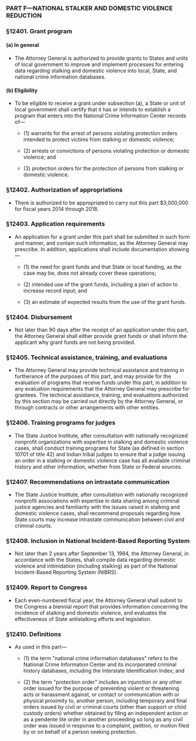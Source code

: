 ### PART F—NATIONAL STALKER AND DOMESTIC VIOLENCE REDUCTION

### §12401. Grant program
#### (a) In general
* The Attorney General is authorized to provide grants to States and units of local government to improve and implement processes for entering data regarding stalking and domestic violence into local, State, and national crime information databases.

#### (b) Eligibility
* To be eligible to receive a grant under subsection (a), a State or unit of local government shall certify that it has or intends to establish a program that enters into the National Crime Information Center records of—

  * (1) warrants for the arrest of persons violating protection orders intended to protect victims from stalking or domestic violence;

  * (2) arrests or convictions of persons violating protection or domestic violence; and

  * (3) protection orders for the protection of persons from stalking or domestic violence.

### §12402. Authorization of appropriations
* There is authorized to be appropriated to carry out this part $3,000,000 for fiscal years 2014 through 2018.

### §12403. Application requirements
* An application for a grant under this part shall be submitted in such form and manner, and contain such information, as the Attorney General may prescribe. In addition, applications shall include documentation showing—

  * (1) the need for grant funds and that State or local funding, as the case may be, does not already cover these operations;

  * (2) intended use of the grant funds, including a plan of action to increase record input; and

  * (3) an estimate of expected results from the use of the grant funds.

### §12404. Disbursement
* Not later than 90 days after the receipt of an application under this part, the Attorney General shall either provide grant funds or shall inform the applicant why grant funds are not being provided.

### §12405. Technical assistance, training, and evaluations
* The Attorney General may provide technical assistance and training in furtherance of the purposes of this part, and may provide for the evaluation of programs that receive funds under this part, in addition to any evaluation requirements that the Attorney General may prescribe for grantees. The technical assistance, training, and evaluations authorized by this section may be carried out directly by the Attorney General, or through contracts or other arrangements with other entities.

### §12406. Training programs for judges
* The State Justice Institute, after consultation with nationally recognized nonprofit organizations with expertise in stalking and domestic violence cases, shall conduct training programs for State (as defined in section 10701 of title 42) and Indian tribal judges to ensure that a judge issuing an order in a stalking or domestic violence case has all available criminal history and other information, whether from State or Federal sources.

### §12407. Recommendations on intrastate communication
* The State Justice Institute, after consultation with nationally recognized nonprofit associations with expertise in data sharing among criminal justice agencies and familiarity with the issues raised in stalking and domestic violence cases, shall recommend proposals regarding how State courts may increase intrastate communication between civil and criminal courts.

### §12408. Inclusion in National Incident-Based Reporting System
* Not later than 2 years after September 13, 1994, the Attorney General, in accordance with the States, shall compile data regarding domestic violence and intimidation (including stalking) as part of the National Incident-Based Reporting System (NIBRS).

### §12409. Report to Congress
* Each even-numbered fiscal year, the Attorney General shall submit to the Congress a biennial report that provides information concerning the incidence of stalking and domestic violence, and evaluates the effectiveness of State antistalking efforts and legislation.

### §12410. Definitions
* As used in this part—

  * (1) the term "national crime information databases" refers to the National Crime Information Center and its incorporated criminal history databases, including the Interstate Identification Index; and

  * (2) the term "protection order" includes an injunction or any other order issued for the purpose of preventing violent or threatening acts or harassment against, or contact or communication with or physical proximity to, another person, including temporary and final orders issued by civil or criminal courts (other than support or child custody orders) whether obtained by filing an independent action or as a pendente lite order in another proceeding so long as any civil order was issued in response to a complaint, petition, or motion filed by or on behalf of a person seeking protection.